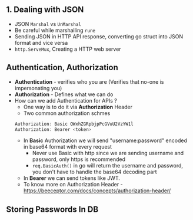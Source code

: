 ## 1. Dealing with JSON

- JSON `Marshal` vs `UnMarshal`
- Be careful while marshalling `rune`
- Sending JSON in HTTP API response, converting go struct into JSON format and vice versa
- `http.ServeMux`, Creating a HTTP web server

## Authentication, Authorization

- **Authentication** - verifies who you are (Verifies that no-one is impersonating you)
- **Authorization** - Defines what we can do
- How can we add Authentication for APIs ?
  - One way is to do it via **Authorization** Header
  - Two common authorization schmes
  ```java
  Authorization: Basic QWxhZGRpbjpPcGVuU2VzYW1l
  Authorization: Bearer <token>
  ```
  - In **Basic** Authorization we will send "username:password" encoded in base64 format with every request
    - Never use Basic with http since we are sending username and password, only https is recommended
    - `req.BasicAuth()` in go will return the username and password, you don't have to handle the base64 decoding part
  - In **Bearer** we can send tokens like JWT.
  - To know more on Authorization Header - https://beeceptor.com/docs/concepts/authorization-header/

## Storing Passwords In DB
